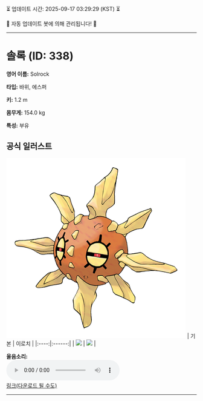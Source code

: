 
⏳ 업데이트 시간: 2025-09-17 03:29:29 (KST) ⏳

🤖 자동 업데이트 봇에 의해 관리됩니다! 🤖

---

# 솔록 (ID: 338)
**영어 이름:** Solrock

**타입:** 바위, 에스퍼

**키:** 1.2 m

**몸무게:** 154.0 kg

**특성:** 부유

## 공식 일러스트
![](https://raw.githubusercontent.com/PokeAPI/sprites/master/sprites/pokemon/other/official-artwork/338.png)
| 기본 | 이로치 |
|:----:|:------:|
| <img src="http://play.pokemonshowdown.com/sprites/ani/solrock.gif" width="200"> | <img src="http://play.pokemonshowdown.com/sprites/ani-shiny/solrock.gif" width="200"> |

**울음소리:**<br><audio controls src="https://raw.githubusercontent.com/PokeAPI/cries/main/cries/pokemon/latest/338.ogg"></audio><br> [링크(다운로드 될 수도)](https://raw.githubusercontent.com/PokeAPI/cries/main/cries/pokemon/latest/338.ogg)


---
